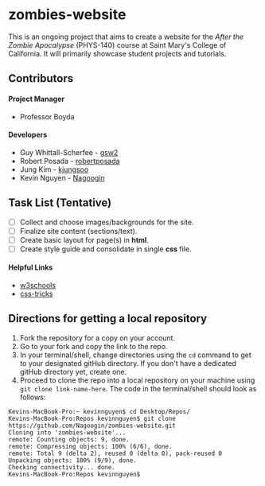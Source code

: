 # zombies-website
This is an ongoing project that aims to create a website for the *After the Zombie Apocalypse* (PHYS-140) course at Saint Mary's College of California. It will primarily showcase student projects and tutorials.
## Contributors
#### Project Manager
* Professor Boyda

#### Developers
* Guy Whittall-Scherfee - [gsw2](https://github.com/gsw2)
* Robert Posada - [robertposada](https://github.com/robertposada)
* Jung Kim - [kjungsoo](http://github.com/kjungsoo)
* Kevin Nguyen - [Nagoogin](https://github.com/Nagoogin)

## Task List (Tentative)
- [ ] Collect and choose images/backgrounds for the site.
- [ ] Finalize site content (sections/text).
- [ ] Create basic layout for page(s) in **html**.
- [ ] Create style guide and consolidate in single **css** file.

#### Helpful Links
* [w3schools](http://www.w3schools.com/)
* [css-tricks](https://css-tricks.com/)

## Directions for getting a local repository
1. Fork the repository for a copy on your account.
2. Go to your fork and copy the link to the repo.
3. In your terminal/shell, change directories using the `cd` command to get to your designated gitHub directory. If you don't have a dedicated gitHub directory yet, create one.
4. Proceed to clone the repo into a local repository on your machine using `git clone link-name-here`. The code in the terminal/shell should look as follows:
```
Kevins-MacBook-Pro:~ kevinnguyen$ cd Desktop/Repos/
Kevins-MacBook-Pro:Repos kevinnguyen$ git clone https://github.com/Nagoogin/zombies-website.git
Cloning into 'zombies-website'...
remote: Counting objects: 9, done.
remote: Compressing objects: 100% (6/6), done.
remote: Total 9 (delta 2), reused 0 (delta 0), pack-reused 0
Unpacking objects: 100% (9/9), done.
Checking connectivity... done.
Kevins-MacBook-Pro:Repos kevinnguyen$
```



